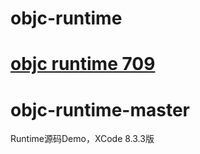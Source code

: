 
# objc-runtime
[objc runtime 709](https://opensource.apple.com/)
=======
# objc-runtime-master
Runtime源码Demo，XCode 8.3.3版
